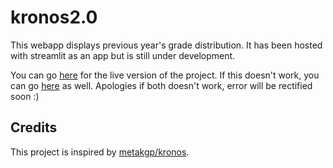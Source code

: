 # kronos2.0

This webapp displays previous year's grade distribution. It has been hosted with streamlit as an app but is still under development.

You can go [here](https://share.streamlit.io/spookbite/kronos2.0/main/app.py) for the live version of the project. If this doesn't work, you can go [here](https://kronosv2-app.herokuapp.com/) as well. Apologies if both doesn't work, error will be rectified soon :)

## Credits

This project is inspired by [metakgp/kronos](https://github.com/metakgp/kronos).
